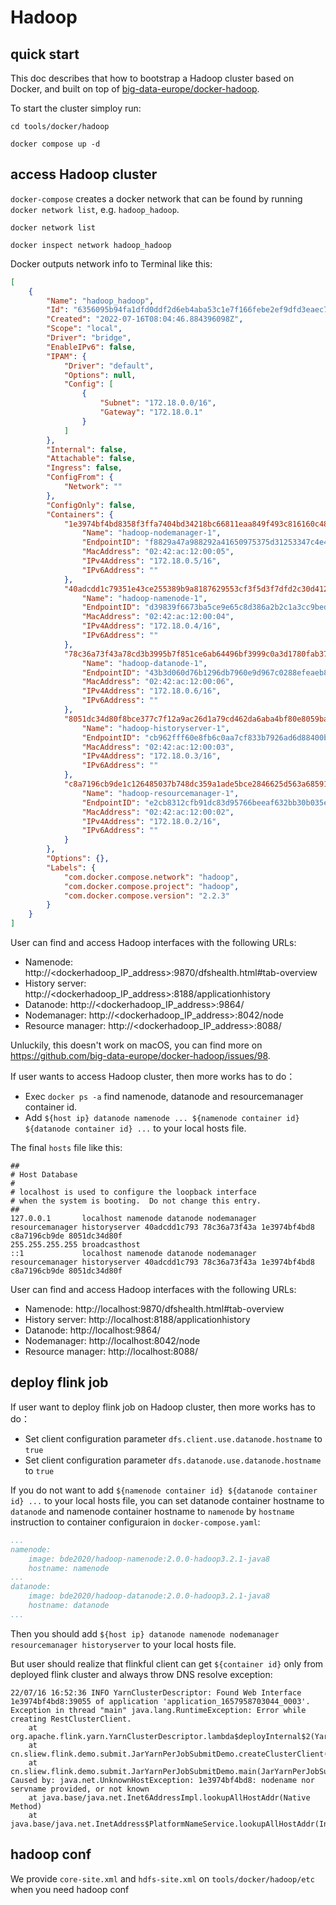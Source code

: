 # Hadoop

## quick start

This doc describes that how to bootstrap a Hadoop cluster based on Docker, and built on top of [big-data-europe/docker-hadoop](https://github.com/big-data-europe/docker-hadoop).

To start the cluster simploy run:

```shell
cd tools/docker/hadoop

docker compose up -d
```

## access Hadoop cluster

`docker-compose` creates a docker network that can be found by running `docker network list`, e.g. `hadoop_hadoop`.

```shell
docker network list

docker inspect network hadoop_hadoop
```

Docker outputs network info to Terminal like this:

```json
[
    {
        "Name": "hadoop_hadoop",
        "Id": "6356095b94fa1dfd0ddf2d6eb4aba53c1e7f166febe2ef9dfd3eaec7153a01ba",
        "Created": "2022-07-16T08:04:46.884396098Z",
        "Scope": "local",
        "Driver": "bridge",
        "EnableIPv6": false,
        "IPAM": {
            "Driver": "default",
            "Options": null,
            "Config": [
                {
                    "Subnet": "172.18.0.0/16",
                    "Gateway": "172.18.0.1"
                }
            ]
        },
        "Internal": false,
        "Attachable": false,
        "Ingress": false,
        "ConfigFrom": {
            "Network": ""
        },
        "ConfigOnly": false,
        "Containers": {
            "1e3974bf4bd8358f3ffa7404bd34218bc66811eaa849f493c816160c488613f5": {
                "Name": "hadoop-nodemanager-1",
                "EndpointID": "f8829a47a988292a41650975375d31253347c4e454fabefb1a1eb2f54387f2c3",
                "MacAddress": "02:42:ac:12:00:05",
                "IPv4Address": "172.18.0.5/16",
                "IPv6Address": ""
            },
            "40adcdd1c79351e43ce255389b9a8187629553cf3f5d3f7dfd2c30d4124ed036": {
                "Name": "hadoop-namenode-1",
                "EndpointID": "d39839f6673ba5ce9e65c8d386a2b2c1a3cc9bedd1fd1f3f39890dfb349cef0c",
                "MacAddress": "02:42:ac:12:00:04",
                "IPv4Address": "172.18.0.4/16",
                "IPv6Address": ""
            },
            "78c36a73f43a78cd3b3995b7f851ce6ab64496bf3999c0a3d1780fab378bed4b": {
                "Name": "hadoop-datanode-1",
                "EndpointID": "43b3d060d76b1296db7960e9d967c0288efeaeb8b5f45c10a52ac09a533894fe",
                "MacAddress": "02:42:ac:12:00:06",
                "IPv4Address": "172.18.0.6/16",
                "IPv6Address": ""
            },
            "8051dc34d80f8bce377c7f12a9ac26d1a79cd462da6aba4bf80e8059ba5b5c81": {
                "Name": "hadoop-historyserver-1",
                "EndpointID": "cb962fff60e8fb6c0aa7cf833b7926ad6d88400bdd09cd0893fec6b2755c6d6d",
                "MacAddress": "02:42:ac:12:00:03",
                "IPv4Address": "172.18.0.3/16",
                "IPv6Address": ""
            },
            "c8a7196cb9de1c126485037b748dc359a1ade5bce2846625d563a685910a43a3": {
                "Name": "hadoop-resourcemanager-1",
                "EndpointID": "e2cb8312cfb91dc83d95766beeaf632bb30b035e0e2b38fbae09c1757205ff42",
                "MacAddress": "02:42:ac:12:00:02",
                "IPv4Address": "172.18.0.2/16",
                "IPv6Address": ""
            }
        },
        "Options": {},
        "Labels": {
            "com.docker.compose.network": "hadoop",
            "com.docker.compose.project": "hadoop",
            "com.docker.compose.version": "2.2.3"
        }
    }
]
```

User can find and access Hadoop interfaces with the following URLs:

- Namenode: http://<dockerhadoop_IP_address>:9870/dfshealth.html#tab-overview
- History server: http://<dockerhadoop_IP_address>:8188/applicationhistory
- Datanode: http://<dockerhadoop_IP_address>:9864/
- Nodemanager: http://<dockerhadoop_IP_address>:8042/node
- Resource manager: http://<dockerhadoop_IP_address>:8088/

Unluckily, this doesn't work on macOS, you can find more on https://github.com/big-data-europe/docker-hadoop/issues/98.

If user wants to access Hadoop cluster, then more works has to do：

* Exec `docker ps -a` find namenode, datanode and resourcemanager container id.
* Add `${host ip} datanode namenode ... ${namenode container id} ${datanode container id} ...` to your local hosts file.

The final `hosts` file like this:

```shell
##
# Host Database
#
# localhost is used to configure the loopback interface
# when the system is booting.  Do not change this entry.
##
127.0.0.1       localhost namenode datanode nodemanager resourcemanager historyserver 40adcdd1c793 78c36a73f43a 1e3974bf4bd8 c8a7196cb9de 8051dc34d80f
255.255.255.255 broadcasthost
::1             localhost namenode datanode nodemanager resourcemanager historyserver 40adcdd1c793 78c36a73f43a 1e3974bf4bd8 c8a7196cb9de 8051dc34d80f
```

User can find and access Hadoop interfaces with the following URLs:

- Namenode: http://localhost:9870/dfshealth.html#tab-overview
- History server: http://localhost:8188/applicationhistory
- Datanode: http://localhost:9864/
- Nodemanager: http://localhost:8042/node
- Resource manager: http://localhost:8088/

## deploy flink job

If user want to deploy flink job on Hadoop cluster, then more works has to do：

* Set client configuration parameter `dfs.client.use.datanode.hostname` to `true`
* Set client configuration parameter `dfs.datanode.use.datanode.hostname` to `true`

If you do not want to add `${namenode container id} ${datanode container id} ...` to your local hosts file, you can set datanode container hostname to `datanode` and namenode container hostname to `namenode` by `hostname` instruction to container configuraion in `docker-compose.yaml`:

```yaml
...
namenode:
    image: bde2020/hadoop-namenode:2.0.0-hadoop3.2.1-java8
    hostname: namenode
...
datanode:
    image: bde2020/hadoop-datanode:2.0.0-hadoop3.2.1-java8
    hostname: datanode
...
```

Then you should add  `${host ip} datanode namenode nodemanager resourcemanager historyserver` to your local hosts file.

But user should realize that flinkful client can get `${container id}` only from deployed flink cluster and always throw DNS resolve exception:

```
22/07/16 16:52:36 INFO YarnClusterDescriptor: Found Web Interface 1e3974bf4bd8:39055 of application 'application_1657958703044_0003'.
Exception in thread "main" java.lang.RuntimeException: Error while creating RestClusterClient.
	at org.apache.flink.yarn.YarnClusterDescriptor.lambda$deployInternal$2(YarnClusterDescriptor.java:614)
	at cn.sliew.flink.demo.submit.JarYarnPerJobSubmitDemo.createClusterClient(JarYarnPerJobSubmitDemo.java:72)
	at cn.sliew.flink.demo.submit.JarYarnPerJobSubmitDemo.main(JarYarnPerJobSubmitDemo.java:32)
Caused by: java.net.UnknownHostException: 1e3974bf4bd8: nodename nor servname provided, or not known
	at java.base/java.net.Inet6AddressImpl.lookupAllHostAddr(Native Method)
	at java.base/java.net.InetAddress$PlatformNameService.lookupAllHostAddr(InetAddress.java:928)
```

## hadoop conf

We provide `core-site.xml` and `hdfs-site.xml` on `tools/docker/hadoop/etc` when you need hadoop conf